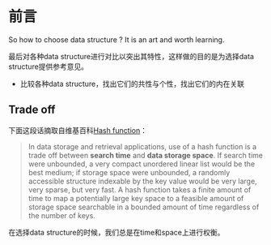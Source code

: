 # 前言

So how to choose data structure ? It is an art and worth learning.

最后对各种data structure进行对比以突出其特性，这样做的目的是为选择data structure提供参考意见。

- 比较各种data structure，找出它们的共性与个性，找出它们的内在关联



## Trade off

下面这段话摘取自维基百科[Hash function](https://en.wikipedia.org/wiki/Hash_function#Efficiency)：

> In data storage and retrieval applications, use of a hash function is a trade off between **search time** and **data storage space**. If search time were unbounded, a very compact unordered linear list would be the best medium; if storage space were unbounded, a randomly accessible structure indexable by the key value would be very large, very sparse, but very fast. A hash function takes a finite amount of time to map a potentially large key space to a feasible amount of storage space searchable in a bounded amount of time regardless of the number of keys. 

在选择data structure的时候，我们总是在time和space上进行权衡。